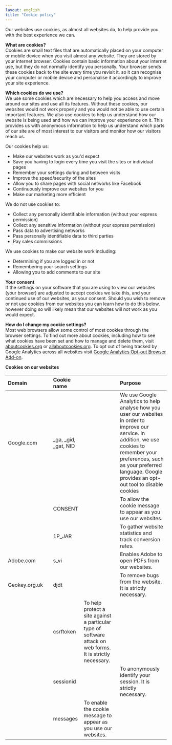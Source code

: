 ```yaml
---
layout: english
title: "Cookie policy"
---
```


Our websites use cookies, as almost all websites do, to help provide you with the best experience we can. 

**What are cookies?**  
Cookies are small text files that are automatically placed on your computer or mobile device when you visit almost any website. They are stored by your internet browser. Cookies contain basic information about your internet use, but they do not normally identify you personally. Your browser sends these cookies back to the site every time you revisit it, so it can recognise your computer or mobile device and personalise it accordingly to improve your site experience.

**Which cookies do we use?**  
We use some cookies which are necessary to help you access and move around our sites and use all its features. Without these cookies, our websites would not work properly and you would not be able to use certain important features. We also use cookies to help us understand how our website is being used and how we can improve your experience on it. This provides us with anonymous information to help us understand which parts of our site are of most interest to our visitors and monitor how our visitors reach us.

Our cookies help us:
- Make our websites work as you'd expect
- Save you having to login every time you visit the sites or individual pages
- Remember your settings during and between visits
- Improve the speed/security of the sites
- Allow you to share pages with social networks like Facebook
- Continuously improve our websites for you
- Make our marketing more efficient 

We do not use cookies to:
- Collect any personally identifiable information (without your express permission)
- Collect any sensitive information (without your express permission)
- Pass data to advertising networks
- Pass personally identifiable data to third parties
- Pay sales commissions

We use cookies to make our website work including:
- Determining if you are logged in or not
- Remembering your search settings
- Allowing you to add comments to our site

**Your consent**  
If the settings on your software that you are using to view our websites (your browser) are adjusted to accept cookies we take this, and your continued use of our websites, as your consent. Should you wish to remove or not use cookies from our websites you can learn how to do this below, however doing so will likely mean that our websites will not work as you would expect.

**How do I change my cookie settings?**  
Most web browsers allow some control of most cookies through the browser settings. To find out more about cookies, including how to see what cookies have been set and how to manage and delete them, visit [aboutcookies.org](www.aboutcookies.org) or [allaboutcookies.org](www.allaboutcookies.org).
To opt out of being tracked by Google Analytics across all websites visit [Google Analytics Opt-out Browser Add-on](http://tools.google.com/dlpage/gaoptout).

**Cookies on our websites**  

|   Domain     | |  Cookie name       ||  Purpose           |
|   :------------- | :--|  :------------------------------ | :--|  :-------------------------- |
|  Google.com |  | \_ga, \_gid, \_gat, NID | |We use Google Analytics to help analyse how you user our websites in order to improve our service. In addition, we use cookies to remember your preferences, such as your preferred language. Google provides an opt-out tool to disable cookies| 
|      |  |    CONSENT        ||To allow the cookie message to appear as you use our websites. |
|              | |   1P_JAR    || To gather website statistics and track conversion rates.      |
|  Adobe.com  ||   s_vi || Enables Adobe to open PDFs from our websites.           |
|Geokey.org.uk   | | djdt  | |  To remove bugs from the website. It is strictly necessary.       |
|               | | csrftoken   |   To help protect a site against a particular type of software attack on web forms. It is strictly necessary.|     
|            | |   sessionid   | |To anonymously identify your session. It is strictly necessary.  |
|           |  |   messages    |To enable the cookie message to appear as you use our websites.  |
